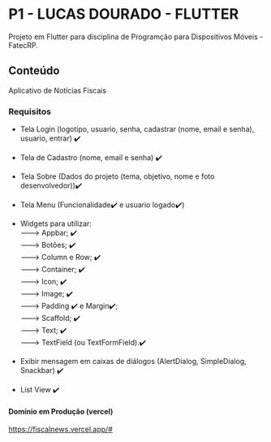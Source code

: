 # P1 - LUCAS DOURADO - FLUTTER

Projeto em Flutter para disciplina de Programção para Dispositivos Móveis - FatecRP.

## Conteúdo

Aplicativo de Notícias Fiscais

### Requisitos

- Tela Login (logotipo, usuario, senha, cadastrar (nome, email e senha), usuario, entrar) ✔️
- Tela de Cadastro (nome, email e senha) ✔️
- Tela Sobre (Dados do projeto (tema, objetivo, nome e foto desenvolvedor))✔️

- Tela Menu (Funcionalidade✔️ e usuario logado✔️)

- Widgets para utilizar:<br>
---> Appbar; ✔️<br>
---> Botões; ✔️<br>
---> Column e Row; ✔️<br>
---> Container; ✔️<br>
---> Icon; ✔️<br>
---> Image; ✔️<br>
---> Padding ✔️ e Margin✔️;<br>
---> Scaffold; ✔️<br>
---> Text; ✔️<br>
---> TextField (ou TextFormField).✔️<br>


- Exibir mensagem em caixas de diálogos (AlertDialog, SimpleDialog, Snackbar) ✔️

- List View ✔️

#### Domínio em Produção (vercel)
https://fiscalnews.vercel.app/#
